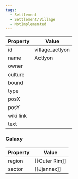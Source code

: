 ```yaml
---
tags:
  - Settlement
  - Settlement/Village
  - NotImplemented
---
```


| Property  | Value           |
| --------- | --------------- |
| id        | village_actlyon |
| name      | Actlyon         |
| owner     |                 |
| culture   |                 |
| bound     |                 |
| type      |                 |
| posX      |                 |
| posY      |                 |
| wiki link |                 |
| text      |                 |

### Galaxy
| Property | Value         |
| -------- | ------------- |
| region   | [[Outer Rim]] |
| sector   | [[Jjannex]]   |
